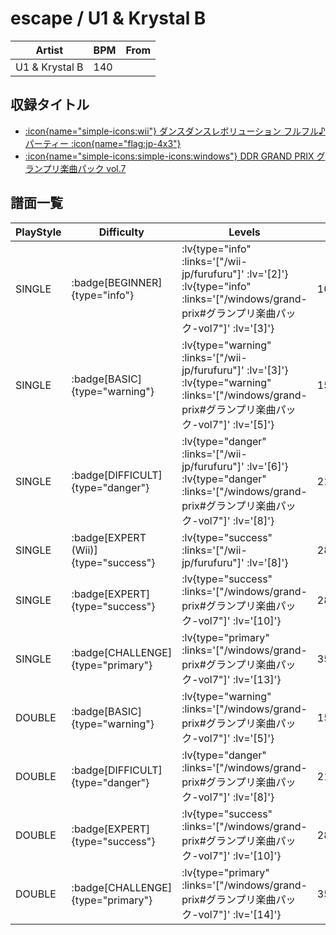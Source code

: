 # escape / U1 & Krystal B

|Artist|BPM|From|
|------|---|----|
|U1 & Krystal B|140||

## 収録タイトル

- [ :icon{name="simple-icons:wii"} ダンスダンスレボリューション フルフル♪パーティー :icon{name="flag:jp-4x3"} ](/wii-jp/furufuru)
- [ :icon{name="simple-icons:simple-icons:windows"} DDR GRAND PRIX グランプリ楽曲パック vol.7](/windows/grand-prix#グランプリ楽曲パック-vol7)

## 譜面一覧

|PlayStyle|Difficulty|Levels|Notes|Movie|
|---------|----------|------|-----|-----|
|SINGLE| :badge[BEGINNER]{type="info"} | :lv{type="info" :links='["/wii-jp/furufuru"]' :lv='[2]'}  :lv{type="info" :links='["/windows/grand-prix#グランプリ楽曲パック-vol7"]' :lv='[3]'} |109/0||
|SINGLE| :badge[BASIC]{type="warning"} | :lv{type="warning" :links='["/wii-jp/furufuru"]' :lv='[3]'}  :lv{type="warning" :links='["/windows/grand-prix#グランプリ楽曲パック-vol7"]' :lv='[5]'} |156/3||
|SINGLE| :badge[DIFFICULT]{type="danger"} | :lv{type="danger" :links='["/wii-jp/furufuru"]' :lv='[6]'}  :lv{type="danger" :links='["/windows/grand-prix#グランプリ楽曲パック-vol7"]' :lv='[8]'} |218/5||
|SINGLE| :badge[EXPERT (Wii)]{type="success"} | :lv{type="success" :links='["/wii-jp/furufuru"]' :lv='[8]'} |282/6||
|SINGLE| :badge[EXPERT]{type="success"} | :lv{type="success" :links='["/windows/grand-prix#グランプリ楽曲パック-vol7"]' :lv='[10]'} |281/5||
|SINGLE| :badge[CHALLENGE]{type="primary"} | :lv{type="primary" :links='["/windows/grand-prix#グランプリ楽曲パック-vol7"]' :lv='[13]'} |352/10(35)||
|DOUBLE| :badge[BASIC]{type="warning"} | :lv{type="warning" :links='["/windows/grand-prix#グランプリ楽曲パック-vol7"]' :lv='[5]'} |153/5||
|DOUBLE| :badge[DIFFICULT]{type="danger"} | :lv{type="danger" :links='["/windows/grand-prix#グランプリ楽曲パック-vol7"]' :lv='[8]'} |219/5||
|DOUBLE| :badge[EXPERT]{type="success"} | :lv{type="success" :links='["/windows/grand-prix#グランプリ楽曲パック-vol7"]' :lv='[10]'} |281/5||
|DOUBLE| :badge[CHALLENGE]{type="primary"} | :lv{type="primary" :links='["/windows/grand-prix#グランプリ楽曲パック-vol7"]' :lv='[14]'} |353/9(34)||
